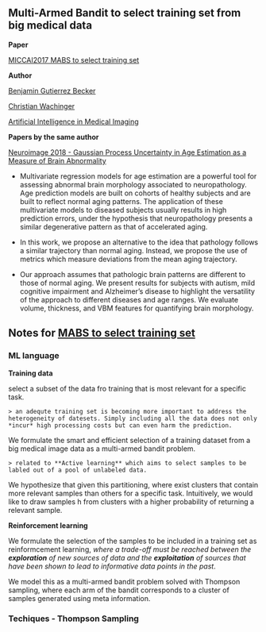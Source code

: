 
## Multi-Armed Bandit to select training set from big medical data

**Paper**

[MICCAI2017 MABS to select training set](https://arxiv.org/abs/1705.08111)


**Author**

[Benjamin Gutierrez Becker](http://wachinger.devweb.mwn.de/people/benjamin-gutierrez-becker/)

[Christian Wachinger](http://people.csail.mit.edu/wachinger/)

[Artificial Intelligence in Medical Imaging](http://wachinger.devweb.mwn.de/)


**Papers by the same author**

[Neuroimage 2018 - Gaussian Process Uncertainty in Age Estimation as a Measure of Brain Abnormality](https://arxiv.org/pdf/1804.01296.pdf)

* Multivariate regression models for age estimation are a powerful tool for assessing abnormal brain morphology associated to neuropathology. Age prediction models are built on cohorts of healthy subjects and are built to reflect normal aging patterns. The application of these multivariate models to diseased subjects usually results in high prediction errors, under the hypothesis that neuropathology presents a similar degenerative pattern as that of accelerated aging.

* In this work, we propose an alternative to the idea that pathology follows a similar trajectory than normal aging. Instead, we propose the use of metrics which measure deviations from the mean aging trajectory.

* Our approach assumes that pathologic brain patterns are different to those of normal aging. We present results for subjects with autism, mild cognitive impairment and Alzheimer’s disease to highlight the versatility of the approach to different diseases and age ranges. We evaluate volume, thickness, and VBM features for quantifying brain morphology.


## Notes for [MABS to select training set](https://arxiv.org/abs/1705.08111)

### ML language

**Training data**

select a subset of the data fro training that is most relevant for a specific task.
	
	> an adequte training set is becoming more important to address the heterogeneity of datesets. Simply including all the data does not only *incur* high processing costs but can even harm the prediction.

We formulate the smart and efficient selection of a training dataset from a big medical image data as a multi-armed bandit problem.

	> related to **Active learning** which aims to select samples to be labled out of a pool of unlabeled data.

We hypothesize that given this partitioning, where exist clusters that contain more relevant samples than others for a specific task. Intuitively, we would like to draw samples h from clusters with a higher probability of returning a relevant sample.


**Reinforcement learning**

We formulate the selection of the samples to be included in a training set as reinformcement learning, *where a trade-off must be reached between the **exploration** of new sources of data and the **exploitation** of sources that have been shown to lead to informative data points in the past*.

We model this as a multi-armed bandit problem solved with Thompson sampling, where each arm of the bandit corresponds to a cluster of samples generated using meta information.


### Techiques - Thompson Sampling




